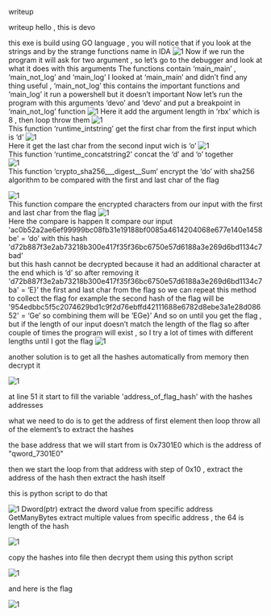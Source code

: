 
writeup

writeup
hello , this is devo

this exe is build using GO language , you will notice that if you look at the strings and by the strange functions name in IDA
![1](https://raw.githubusercontent.com/devodevo1/EGCERT-Reverse/master/home/1.png)
Now if we run the program it will ask for two argument  , so let’s go to the debugger and look at what it does with this arguments
The functions contain ‘main_main’ , ‘main_not_log’ and ‘main_log’
I looked at ‘main_main’ and didn’t find any thing useful  , ‘main_not_log’ this contains the important functions and ‘main_log’ it run a powershell but it doesn’t important
Now let’s run the program with this arguments ‘devo’ and ‘devo’  and put a breakpoint in ‘main_not_log’ function
![1](https://raw.githubusercontent.com/devodevo1/EGCERT-Reverse/master/home/2.png)
Here it add the argument length in ‘rbx’ which is 8 , then loop throw them
![1](https://raw.githubusercontent.com/devodevo1/EGCERT-Reverse/master/home/3.png)</br>
This function ‘runtime_intstring’ get the first char from the first input which is ‘d’
![1](https://raw.githubusercontent.com/devodevo1/EGCERT-Reverse/master/home/4.png)</br>
Here it get the last char from the second input wich is ‘o’
![1](https://raw.githubusercontent.com/devodevo1/EGCERT-Reverse/master/home/5.1.png)</br>
This function ‘runtime_concatstring2’ concat  the ‘d’ and ‘o’ together  
![1](https://raw.githubusercontent.com/devodevo1/EGCERT-Reverse/master/home/5.2.png)</br>
This function ‘crypto_sha256___digest__Sum’ encrypt the  ‘do’ with sha256 algorithm  to be compared with the first and last char of the flag

![1](https://raw.githubusercontent.com/devodevo1/EGCERT-Reverse/master/home/6.png)</br>
This function compare the encrypted characters from our input with the first and last char from the flag 
![1](https://raw.githubusercontent.com/devodevo1/EGCERT-Reverse/master/home/7.png)</br>
Here the compare is happen 
It compare our input
'ac0b52a2ae6ef99999bc08fb31e19188bf0085a4614204068e677e140e1458be' =  ‘do’
with this hash
'd72b887f3e2ab73218b300e417f35f36bc6750e57d6188a3e269d6bd1134c7bad' </br>
but this hash cannot be decrypted because it had an additional character at the end which is ‘d’
so after removing it 
'd72b887f3e2ab73218b300e417f35f36bc6750e57d6188a3e269d6bd1134c7ba' = ‘E}’
the first and last char from the flag
so we can repeat this method to collect the flag
for example the second hash of the flag will be
'954edbbc5f5c2074629bd1c9f2d76ebffd42111688e6782d8ebe3a1e28d08652' = ‘Ge’
so combining them will be  ‘EGe}’
And so on until you get the flag , but if the length of our input doesn’t match the length of the flag so after couple of times the program will exist , so I try a lot of times with different lengths  until I got the flag
![1](https://raw.githubusercontent.com/devodevo1/EGCERT-Reverse/master/home/8.png)

another solution is to get all the hashes automatically from memory then decrypt it

![1](https://raw.githubusercontent.com/devodevo1/EGCERT-Reverse/master/home/9.png)

at line 51 it start to fill the variable 'address_of_flag_hash' with the hashes addresses

what we need to do is to get the address of first element then loop throw all of the element’s to extract the hashes

the base address that we will start from is 0x7301E0 which is the address of "qword_7301E0"

then we start the loop from that address with step of 0x10 , extract the address of the hash then extract the hash itself

this is python script to do that

![1](https://raw.githubusercontent.com/devodevo1/EGCERT-Reverse/master/home/10.png)
Dword(ptr)  extract the dword value from specific address
GetManyBytes  extract multiple values from specific address , the 64 is length of the hash

![1](https://raw.githubusercontent.com/devodevo1/EGCERT-Reverse/master/home/11.png)

copy the hashes into file then decrypt them using this python script

![1](https://raw.githubusercontent.com/devodevo1/EGCERT-Reverse/master/home/12.png)

and here is the flag

![1](https://raw.githubusercontent.com/devodevo1/EGCERT-Reverse/master/home/13.png)
